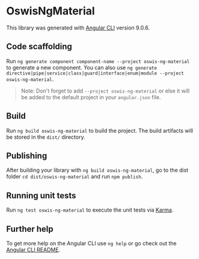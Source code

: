 # OswisNgMaterial

This library was generated with [Angular CLI](https://github.com/angular/angular-cli) version 9.0.6.

## Code scaffolding

Run `ng generate component component-name --project oswis-ng-material` to generate a new component. You can also use `ng generate directive|pipe|service|class|guard|interface|enum|module --project oswis-ng-material`.
> Note: Don't forget to add `--project oswis-ng-material` or else it will be added to the default project in your `angular.json` file. 

## Build

Run `ng build oswis-ng-material` to build the project. The build artifacts will be stored in the `dist/` directory.

## Publishing

After building your library with `ng build oswis-ng-material`, go to the dist folder `cd dist/oswis-ng-material` and run `npm publish`.

## Running unit tests

Run `ng test oswis-ng-material` to execute the unit tests via [Karma](https://karma-runner.github.io).

## Further help

To get more help on the Angular CLI use `ng help` or go check out the [Angular CLI README](https://github.com/angular/angular-cli/blob/master/README.md).
